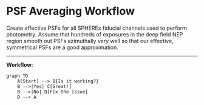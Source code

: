 # PSF Averaging Workflow

Create effective PSFs for all SPHEREx fiducial channels used to perform photometry. Assume that hundreds of exposures in the deep field NEP region smooth out PSFs azimuthally very well so that our effective, symmetrical PSFs are a good approximation. 

---
__Workflow__:

```mermaid
graph TD
    A[Start] --> B{Is it working?}
    B -->|Yes| C[Great!]
    B -->|No| D[Fix the issue]
    D --> A

